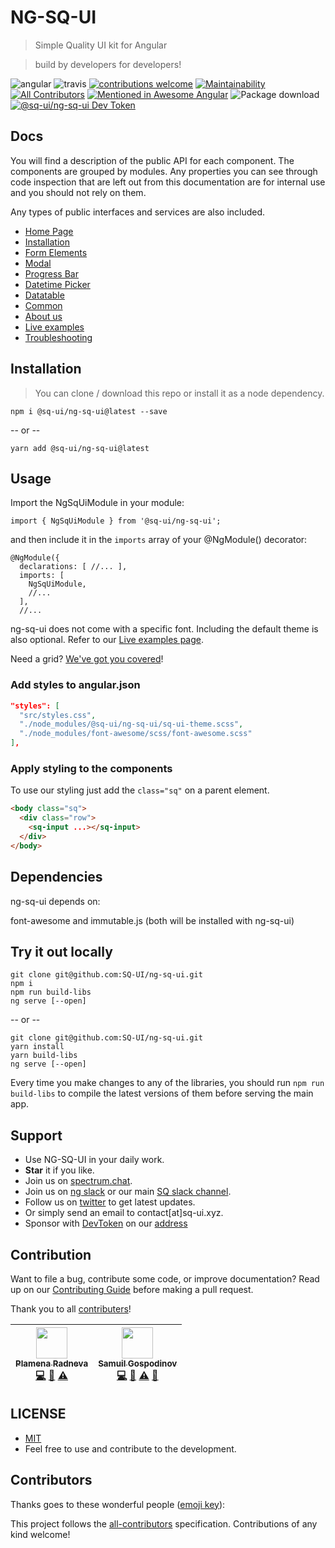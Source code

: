 # NG-SQ-UI

> Simple Quality UI kit for Angular

> build by developers for developers!

![angular](https://badge.fury.io/js/angular.svg)
![travis](https://travis-ci.com/SQ-UI/ng-sq-ui.svg?branch=master)
[![contributions welcome](https://img.shields.io/badge/issues-welcome-brightgreen.svg?style=flat)](https://github.com/SQ-UI/ng-sq-ui/issues)
[![Maintainability](https://api.codeclimate.com/v1/badges/d53c1670c301071be452/maintainability)](https://codeclimate.com/github/SQ-UI/ng-sq-ui/maintainability)
[![All Contributors](https://img.shields.io/badge/all_contributors-2-orange.svg?style=flat-square)](#contributors)
[![Mentioned in Awesome Angular](https://awesome.re/mentioned-badge.svg)](https://github.com/gdi2290/awesome-angular)
![Package download](https://img.shields.io/npm/dm/@sq-ui/ng-sq-ui.svg?logo=ng-sq-ui)
[![@sq-ui/ng-sq-ui Dev Token](https://badge.devtoken.rocks/@sq-ui/ng-sq-ui)](https://devtoken.rocks/package/@sq-ui/ng-sq-ui)

## Docs

You will find a description of the public API for each component.
The components are grouped by modules. Any properties you can see through code inspection that are left out from this documentation are for internal use and you should not rely on them.

Any types of public interfaces and services are also included.

- [Home Page](http://bit.ly/ng-sq-ui-docs-home)
- [Installation](http://bit.ly/ng-sq-ui-docs-installation)
- [Form Elements](http://bit.ly/ng-sq-ui-docs-form-elements)
- [Modal](http://bit.ly/ng-sq-ui-docs-modal)
- [Progress Bar](http://bit.ly/ng-sq-ui-docs-progressbar)
- [Datetime Picker](http://bit.ly/ng-sq-ui-docs-datetime-picker)
- [Datatable](http://bit.ly/ng-sq-ui-docs-datatable)
- [Common](http://bit.ly/ng-sq-ui-docs-common)
- [About us](http://bit.ly/ng-sq-ui-docs-about-us)
- [Live examples](http://bit.ly/ng-sq-ui-docs-live-examples)
- [Troubleshooting](http://bit.ly/ng-sq-ui-docs-troubleshooting)

## Installation

> You can clone / download this repo or install it as a node dependency.

```
npm i @sq-ui/ng-sq-ui@latest --save
```

-- or --

```
yarn add @sq-ui/ng-sq-ui@latest
```

## Usage

Import the NgSqUiModule in your module:

```
import { NgSqUiModule } from '@sq-ui/ng-sq-ui';
```

and then include it in the `imports` array of your @NgModule() decorator:

```
@NgModule({
  declarations: [ //... ],
  imports: [
    NgSqUiModule,
    //...
  ],
  //...
```

ng-sq-ui does not come with a specific font. Including the default theme is also optional. Refer to our [Live examples page](http://bit.ly/ng-sq-ui-docs-live-examples).

Need a grid? [We've got you covered](https://sq-ui.github.io/sq-grid/)!

### Add styles to angular.json

```json
"styles": [
  "src/styles.css",
  "./node_modules/@sq-ui/ng-sq-ui/sq-ui-theme.scss",
  "./node_modules/font-awesome/scss/font-awesome.scss"
],
```

### Apply styling to the components

To use our styling just add the `class="sq"` on a parent element.

```html
<body class="sq">
  <div class="row">
    <sq-input ...></sq-input>
  </div>
</body>
```

## Dependencies

ng-sq-ui depends on:

font-awesome and immutable.js (both will be installed with ng-sq-ui)

## Try it out locally

```
git clone git@github.com:SQ-UI/ng-sq-ui.git
npm i
npm run build-libs
ng serve [--open]
```

-- or --

```
git clone git@github.com:SQ-UI/ng-sq-ui.git
yarn install
yarn build-libs
ng serve [--open]
```

Every time you make changes to any of the libraries, you should run `npm run build-libs` to compile the latest versions of them before serving the main app.

## Support

- Use NG-SQ-UI in your daily work.
- **Star** it if you like.
- Join us on <a href="https://spectrum.chat/sq-ui">spectrum.chat</a>.
- Join us on <a href="http://bit.ly/ng-sq-ui-slack">ng slack</a> or our main <a href="http://bit.ly/ng-sq-slack">SQ slack channel</a>.
- Follow us on [twitter](https://twitter.com/sq_ui_kit) to get latest updates.
- Or simply send an email to contact[at]sq-ui.xyz.
- Sponsor with [DevToken](https://devtoken.rocks/) on our [address](0x7129FD777858CDC8A27cb7627F7Cd81C60d4C194)

## Contribution

Want to file a bug, contribute some code, or improve documentation? Read up on our [Contributing Guide](CONTRIBUTING.md) before making a pull request.

Thank you to all <a href="https://github.com/sq-ui/ng-sq-ui/graphs/contributors">contributers</a>!

<!-- ALL-CONTRIBUTORS-LIST:START - Do not remove or modify this section -->
<!-- prettier-ignore -->
| [<img src="https://avatars2.githubusercontent.com/u/41083417?v=4" width="50px;"/><br /><sub><b>Plamena Radneva</b></sub>](https://github.com/ardentia)<br />[💻](https://github.com/SQ-UI/ng-sq-ui/commits?author=ardentia "Code") [📖](https://github.com/SQ-UI/ng-sq-ui/commits?author=ardentia "Documentation") [⚠️](https://github.com/SQ-UI/ng-sq-ui/commits?author=ardentia "Tests") | [<img src="https://avatars0.githubusercontent.com/u/797921?v=4" width="50px;"/><br /><sub><b>Samuil Gospodinov</b></sub>](https://github.com/samuil4)<br />[💻](https://github.com/SQ-UI/ng-sq-ui/commits?author=samuil4 "Code") [📖](https://github.com/SQ-UI/ng-sq-ui/commits?author=samuil4 "Documentation") [⚠️](https://github.com/SQ-UI/ng-sq-ui/commits?author=samuil4 "Tests") [📢](#talk-samuil4 "Talks") |
| :---: | :---: |
<!-- ALL-CONTRIBUTORS-LIST:END -->

## LICENSE

- [MIT](http://opensource.org/licenses/MIT)
- Feel free to use and contribute to the development.

## Contributors

Thanks goes to these wonderful people ([emoji key](https://github.com/kentcdodds/all-contributors#emoji-key)):

<!-- ALL-CONTRIBUTORS-LIST:START - Do not remove or modify this section -->
<!-- prettier-ignore -->
<!-- ALL-CONTRIBUTORS-LIST:END -->

This project follows the [all-contributors](https://github.com/kentcdodds/all-contributors) specification. Contributions of any kind welcome!
